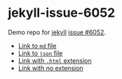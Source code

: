 # jekyll-issue-6052

Demo repo for [jekyll](https://github.com/jekyll/jekyll) [issue #6052](https://github.com/jekyll/jekyll/issues/6052).

* [Link to `md` file](test%2Fescape.md)
* [Link to `json` file](test%2Fescape.json)
* [Link with `.html` extension](test%2Fescape.html)
* [Link with no extension](test%2Fescape)
